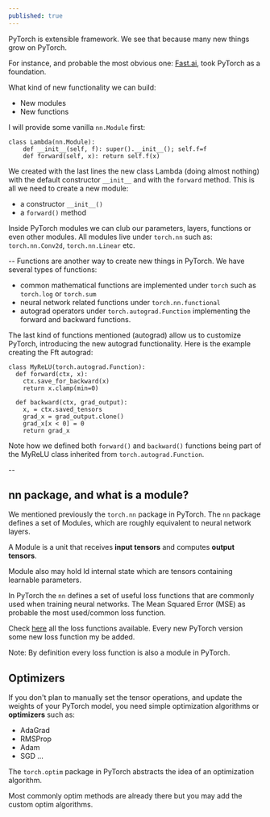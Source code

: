 ```yaml
---
published: true
---
```

PyTorch is extensible framework. We see that because many new things grow on PyTorch.

For instance, and probable the most obvious one: [Fast.ai](https://github.com/fastai/fastai), took PyTorch as a foundation.

What kind of new functionality we can build:
* New modules
* New functions

I will provide some vanilla `nn.Module` first:
~~~
class Lambda(nn.Module):
    def __init__(self, f): super().__init__(); self.f=f
    def forward(self, x): return self.f(x)
~~~

We created with the last lines the new class Lambda (doing almost nothing) with the default constructor `__init__` and with the `forward` method. This is all we need to create a new module:
* a constructor `__init__()`
* a `forward()` method

Inside PyTorch modules we can club our parameters, layers, functions or even other modules. 
All modules live under `torch.nn` such as: `torch.nn.Conv2d`, `torch.nn.Linear` etc.

--
Functions are another way to create new things in PyTorch. We have several types of functions:
* common mathematical functions are implemented under `torch` such as `torch.log` or `torch.sum`
* neural network related functions under `torch.nn.functional`
* autograd operators under `torch.autograd.Function` implementing the forward and backward functions.

The last kind of functions mentioned (autograd) allow us to customize PyTorch, introducing the new autograd functionality. Here is the example creating the Fft autograd:
~~~
class MyReLU(torch.autograd.Function):
  def forward(ctx, x):
    ctx.save_for_backward(x)
    return x.clamp(min=0)

  def backward(ctx, grad_output):
    x, = ctx.saved_tensors
    grad_x = grad_output.clone()
    grad_x[x < 0] = 0
    return grad_x
~~~

Note how we defined both `forward()` and `backward()` functions being part of the MyReLU class inherited from `torch.autograd.Function`.

--
## nn package, and what is a module?

We mentioned previously the `torch.nn` package in PyTorch. The `nn` package defines a set of Modules, which are roughly equivalent to neural network layers. 

A Module is a unit that receives **input tensors** and computes **output tensors**.

Module also may hold ld internal state which are tensors containing learnable parameters.

In PyTorch the `nn` defines a set of useful loss functions that are commonly used when training neural networks. The Mean Squared Error (MSE) as probable the most used/common loss function.

Check [here](https://pytorch.org/docs/stable/_modules/torch/nn/modules/loss.html) all the loss functions available. Every new PyTorch version some new loss function my be added.

Note: By definition every loss function is also a module in PyTorch.

## Optimizers

If you don't plan to manually set the tensor operations, and update the weights of your PyTorch model, you need simple optimization algorithms or **optimizers** such as:
* AdaGrad 
* RMSProp 
* Adam 
* SGD ...

The `torch.optim` package in PyTorch abstracts the idea of an optimization algorithm.

Most commonly optim methods are already there but you may add the custom optim algorithms.


